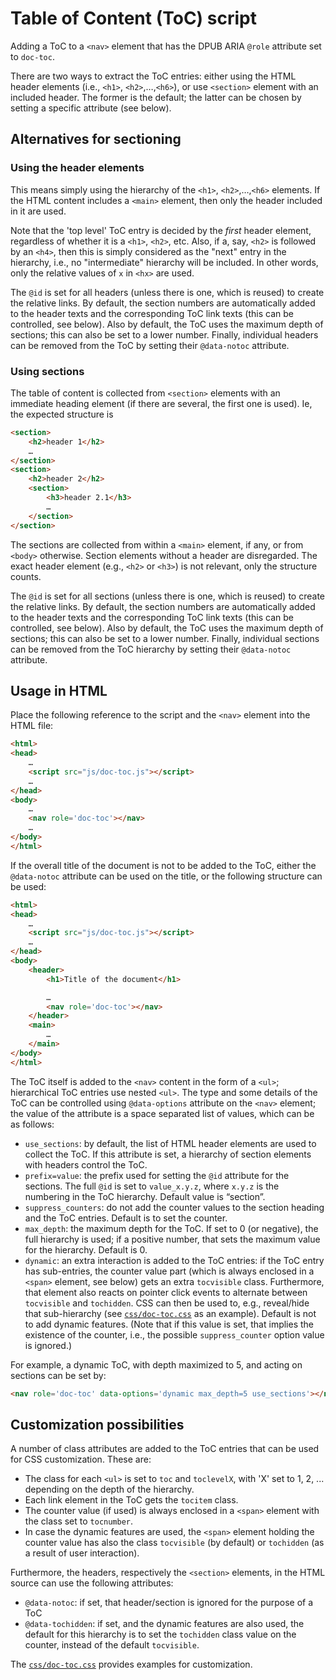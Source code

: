 # Table of Content (ToC) script

Adding a ToC to a `<nav>` element that has the DPUB ARIA `@role` attribute set to `doc-toc`.

There are two ways to extract the ToC entries: either using the HTML header elements (i.e., `<h1>`, `<h2>`,…,`<h6>`), or use `<section>` element with an included header. The former is the default; the latter can be chosen by setting a specific attribute (see below).

## Alternatives for sectioning

### Using the header elements

This means simply using the hierarchy of the `<h1>`, `<h2>`,…,`<h6>` elements. If the HTML content includes a `<main>` element, then only the header included in it are used.

Note that the 'top level' ToC entry is decided by the _first_ header element, regardless of whether it is a `<h1>`,  `<h2>`, etc. Also, if a, say, `<h2>` is followed by an `<h4>`, then this is simply considered as the "next" entry in the hierarchy, i.e., no "intermediate" hierarchy will be included. In other words, only the relative values of `x` in `<hx>` are used.

The `@id` is set for all headers (unless there is one, which is reused) to create the relative links. By default, the section numbers are automatically added to the header texts and the corresponding ToC link texts (this can be controlled, see below). Also by default, the ToC uses the maximum depth of sections; this can also be set to a lower number. Finally, individual headers can be removed from the ToC by setting their `@data-notoc` attribute.

### Using sections

The table of content is collected from `<section>` elements with an immediate heading element (if there are several, the first one is used). Ie, the expected structure is

```html
<section>
    <h2>header 1</h2>
    …
</section>
<section>
    <h2>header 2</h2>
    <section>
        <h3>header 2.1</h3>
        …
    </section>
</section>
```

The sections are collected from within a `<main>` element, if any, or from `<body>` otherwise. Section elements without a header are disregarded. The exact header element (e.g., `<h2>` or `<h3>`) is not relevant, only the structure counts.

The `@id` is set for all sections (unless there is one, which is reused) to create the relative links. By default, the section numbers are automatically added to the header texts and the corresponding ToC link texts (this can be controlled, see below). Also by default, the ToC uses the maximum depth of sections; this can also be set to a lower number. Finally, individual sections can be removed from the ToC hierarchy by setting their `@data-notoc` attribute.

## Usage in HTML

Place the following reference to the script and the `<nav>` element into the HTML file:

```html
<html>
<head>
    …
    <script src="js/doc-toc.js"></script>
    …
</head>
<body>
    …
    <nav role='doc-toc'></nav>
    …
</body>
</html>
```

If the overall title of the document is not to be added to the ToC, either the `@data-notoc` attribute can  be used on the title, or the following structure can be used:

```html
<html>
<head>
    …
    <script src="js/doc-toc.js"></script>
    …
</head>
<body>
    <header>
        <h1>Title of the document</h1>

        …
        <nav role='doc-toc'></nav>
    </header>
    <main>
        …
    </main>
</body>
</html>
```

The ToC itself is added to the `<nav>` content in the form of a `<ul>`; hierarchical ToC entries use nested `<ul>`. The type and some details of the ToC can be controlled using `@data-options` attribute on the `<nav>` element; the value of the attribute is a space separated list of values, which can be as follows:

- `use_sections`: by default, the list of HTML header elements are used to collect the ToC. If this attribute is set, a hierarchy of section elements with headers control the ToC.
- `prefix=value`: the prefix used for setting the `@id` attribute for the sections. The full `@id` is set to `value_x.y.z`, where `x.y.z` is the numbering in the ToC hierarchy. Default value is “section”.
- `suppress_counters`: do not add the counter values to the section heading and the ToC entries. Default is to set the counter.
- `max_depth`: the maximum depth for the ToC. If set to 0 (or negative), the full hierarchy is used; if a positive number, that sets the maximum value for the hierarchy. Default is 0.
- `dynamic`: an extra interaction is added to the ToC entries: if the ToC entry has sub-entries, the counter value part (which is always enclosed in a `<span>` element, see below) gets an extra `tocvisible` class. Furthermore, that element also reacts on pointer click events to alternate between `tocvisible` and `tochidden`. CSS can then be used to, e.g., reveal/hide that sub-hierarchy (see [`css/doc-toc.css`](css/doc-toc.css) as an example). Default is not to add dynamic features. (Note that if this value is set, that implies the existence of the counter, i.e., the  possible  `suppress_counter` option value is ignored.)

For example, a dynamic ToC, with depth maximized to 5, and acting on sections can be set by:

```html
<nav role='doc-toc' data-options='dynamic max_depth=5 use_sections'></nav>
```

## Customization possibilities

A number of class attributes are added to the ToC entries that can be used for CSS customization. These are:

- The class for each `<ul>` is set to  `toc` and `toclevelX`, with 'X' set to 1, 2, ... depending on the depth of the hierarchy.
- Each link element in the ToC gets the `tocitem` class.
- The counter value (if used) is always enclosed in a `<span>` element with the class set to `tocnumber`.
- In case the dynamic features are used, the `<span>` element holding the counter value has also the class `tocvisible` (by default) or `tochidden` (as a result of user interaction).

Furthermore, the headers, respectively the `<section>` elements, in the HTML source can use the following attributes:

- `@data-notoc`: if set, that header/section is ignored for the purpose of a ToC
- `@data-tochidden`: if set, and the dynamic features are also used, the default for this hierarchy is to set the `tochidden` class value on the counter, instead of the default `tocvisible`.

The [`css/doc-toc.css`](css/doc-toc.css) provides examples for customization.

